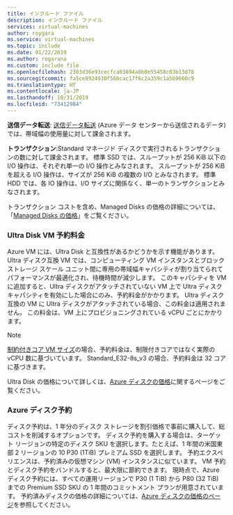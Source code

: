 ```yaml
---
title: インクルード ファイル
description: インクルード ファイル
services: virtual-machines
author: roygara
ms.service: virtual-machines
ms.topic: include
ms.date: 01/22/2019
ms.author: rogarana
ms.custom: include file
ms.openlocfilehash: 2303d36e93cecfca03894a8b0e55458c03b13d78
ms.sourcegitcommit: fa5ce8924930f56bcac17f6c2a359c1a5b9660c9
ms.translationtype: HT
ms.contentlocale: ja-JP
ms.lasthandoff: 10/31/2019
ms.locfileid: "73412984"
---
```

**送信データ転送**: [送信データ転送](https://azure.microsoft.com/pricing/details/bandwidth/) (Azure データ センターから送信されるデータ) では、帯域幅の使用量に対して課金されます。

**トランザクション**:Standard マネージド ディスクで実行されるトランザクションの数に対して課金されます。 標準 SSD では、スループットが 256 KiB 以下の I/O 操作は、それぞれ単一の I/O 操作とみなされます。 スループットが 256 KiB を超える I/O 操作は、サイズが 256 KiB の複数の I/O とみなされます。 標準 HDD では、各 IO 操作は、I/O サイズに関係なく、単一のトランザクションとみなされます。

トランザクション コストを含め、Managed Disks の価格の詳細については、「[Managed Disks の価格](https://azure.microsoft.com/pricing/details/managed-disks)」をご覧ください。

### <a name="ultra-disk-vm-reservation-fee"></a>Ultra Disk VM 予約料金

Azure VM には、Ultra Disk と互換性があるかどうかを示す機能があります。 Ultra ディスク互換 VM では、コンピューティング VM インスタンスとブロック ストレージ スケール ユニット間に専用の帯域幅キャパシティが割り当てられてパフォーマンスが最適化され、待機時間が減少します。 このキャパシティを VM に追加すると、Ultra ディスクがアタッチされていない VM 上で Ultra ディスク キャパシティを有効にした場合にのみ、予約料金がかかります。 Ultra ディスク互換の VM に Ultra ディスクがアタッチされている場合、この料金は適用されません。 この料金は、VM 上にプロビジョニングされている vCPU ごとにかかります。 

> [!Note]
> [制約付きコア VM サイズ](../articles/virtual-machines/linux/constrained-vcpu.md)の場合、予約料金は、制限付きコアではなく実際の vCPU 数に基づいています。 Standard_E32-8s_v3 の場合、予約料金は 32 コアに基づきます。 

Ultra Disk の価格について詳しくは、[Azure ディスクの価格](https://azure.microsoft.com/pricing/details/managed-disks/)に関するページをご覧ください。

### <a name="azure-disk-reservation"></a>Azure ディスク予約

ディスク予約は、1 年分のディスク ストレージを割引価格で事前に購入して、総コストを削減するオプションです。 ディスク予約を購入する場合は、ターゲット リージョンの特定のディスク SKU を選択します。たとえば、1 年間の米国東部 2 リージョンの 10 P30 (1TiB) プレミアム SSD を選択します。 予約エクスペリエンスは、予約済みの仮想マシン (VM) インスタンスに似ています。 VM 予約とディスク予約をバンドルすると、最大限に節約できます。 現時点で、Azure ディスク予約には、すべての運用リージョンで P30 (1 TiB) から P80 (32 TiB) までの Premium SSD SKU の 1 年間のコミットメント プランが用意されています。 予約済みディスクの価格の詳細については、[Azure ディスクの価格のページ](https://azure.microsoft.com/pricing/details/managed-disks/)を参照してください。